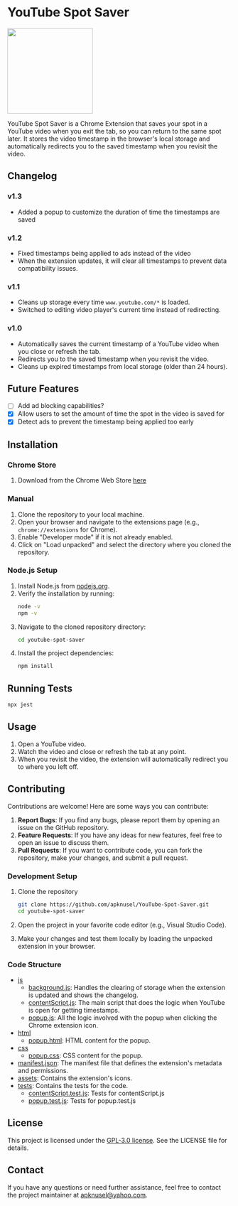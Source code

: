 # YouTube Spot Saver

<img width="192" height="192" src="https://lh3.googleusercontent.com/zp90OrfRiblGvEt_f9MfydNRVrOY-v-NyrAPjAyenQVN6366dkkA4cC5is2OAabCJw4bgRT7wEbNm9LPEightTe8xQ=s128-rw">

YouTube Spot Saver is a Chrome Extension that saves your spot in a YouTube video when you exit the tab, so you can return to the same spot later. It stores the video timestamp in the browser's local storage and automatically redirects you to the saved timestamp when you revisit the video.

## Changelog

### v1.3
- Added a popup to customize the duration of time the timestamps are saved

### v1.2
- Fixed timestamps being applied to ads instead of the video
- When the extension updates, it will clear all timestamps to prevent data compatibility issues.

### v1.1
- Cleans up storage every time `www.youtube.com/*` is loaded.
- Switched to editing video player's current time instead of redirecting.

### v1.0
- Automatically saves the current timestamp of a YouTube video when you close or refresh the tab.
- Redirects you to the saved timestamp when you revisit the video.
- Cleans up expired timestamps from local storage (older than 24 hours).

## Future Features

- [ ] Add ad blocking capabilities?
- [x] Allow users to set the amount of time the spot in the video is saved for
- [x] Detect ads to prevent the timestamp being applied too early

## Installation

### Chrome Store
1. Download from the Chrome Web Store [here](https://chromewebstore.google.com/detail/youtube-spot-saver/lodlknnffpkkekcpciclpnfghnhmmpmk)

### Manual
1. Clone the repository to your local machine.
2. Open your browser and navigate to the extensions page (e.g., `chrome://extensions` for Chrome).
3. Enable "Developer mode" if it is not already enabled.
4. Click on "Load unpacked" and select the directory where you cloned the repository.

### Node.js Setup
1. Install Node.js from [nodejs.org](https://nodejs.org/).
2. Verify the installation by running:
    ```bash
    node -v
    npm -v
    ```
3. Navigate to the cloned repository directory:
    ```bash
    cd youtube-spot-saver
    ```
4. Install the project dependencies:
    ```bash
    npm install
    ```

## Running Tests
```bash
npx jest
```

## Usage

1. Open a YouTube video.
2. Watch the video and close or refresh the tab at any point.
3. When you revisit the video, the extension will automatically redirect you to where you left off.

## Contributing

Contributions are welcome! Here are some ways you can contribute:

1. **Report Bugs**: If you find any bugs, please report them by opening an issue on the GitHub repository.
2. **Feature Requests**: If you have any ideas for new features, feel free to open an issue to discuss them.
3. **Pull Requests**: If you want to contribute code, you can fork the repository, make your changes, and submit a pull request.

### Development Setup

1. Clone the repository
    ```bash
    git clone https://github.com/apknusel/YouTube-Spot-Saver.git
    cd youtube-spot-saver
    ```

2. Open the project in your favorite code editor (e.g., Visual Studio Code).

3. Make your changes and test them locally by loading the unpacked extension in your browser.

### Code Structure

- [js](js)
    - [background.js](js/background.js): Handles the clearing of storage when the extension is updated and shows the changelog.
    - [contentScript.js](js/contentScript.js): The main script that does the logic when YouTube is open for getting timestamps.
    - [popup.js](js/popup.js): All the logic involved with the popup when clicking the Chrome extension icon.
- [html](html)
    - [popup.html](html/popup.html): HTML content for the popup.
- [css](css)
    - [popup.css](html/popup.css): CSS content for the popup.
- [manifest.json](manifest.json): The manifest file that defines the extension's metadata and permissions.
- [assets](assets): Contains the extension's icons.
- [tests](tests): Contains the tests for the code.
    - [contentScript.test.js](tests/contentScript.test.js): Tests for contentScript.js
    - [popup.test.js](tests/popup.test.js): Tests for popup.test.js

## License

This project is licensed under the [GPL-3.0 license](LICENSE). See the LICENSE file for details.

## Contact

If you have any questions or need further assistance, feel free to contact the project maintainer at [apknusel@yahoo.com](mailto:apknusel@yahoo.com?subject=YouTube%20Spot%20Saver).
